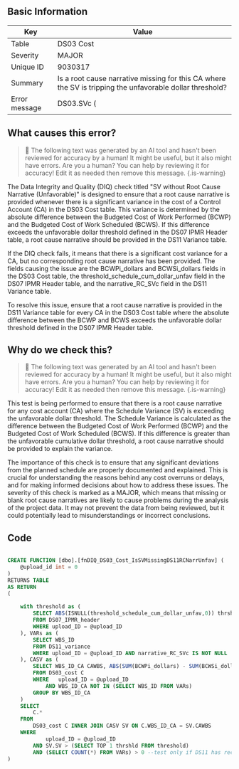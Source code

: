 ## Basic Information
| Key         | Value          |
|-------------|----------------|
| Table       | DS03 Cost |
| Severity    | MAJOR |
| Unique ID   | 9030317   |
| Summary     | Is a root cause narrative missing for this CA where the SV is tripping the unfavorable dollar threshold? |
| Error message | DS03.SVc (|BCWP - BCWS|) > |DS07.threshold_schedule_cum_dollar_unfav| & DS11.narrative_RC_SVc is missing or blank (by DS03.WBS_ID_CA & DS11.WBS_ID). |

## What causes this error?

> :robot: The following text was generated by an AI tool and hasn't been reviewed for accuracy by a human! It might be useful, but it also might have errors. Are you a human? You can help by reviewing it for accuracy! Edit it as needed then remove this message.
{.is-warning}

The Data Integrity and Quality (DIQ) check titled "SV without Root Cause Narrative (Unfavorable)" is designed to ensure that a root cause narrative is provided whenever there is a significant variance in the cost of a Control Account (CA) in the DS03 Cost table. This variance is determined by the absolute difference between the Budgeted Cost of Work Performed (BCWP) and the Budgeted Cost of Work Scheduled (BCWS). If this difference exceeds the unfavorable dollar threshold defined in the DS07 IPMR Header table, a root cause narrative should be provided in the DS11 Variance table.

If the DIQ check fails, it means that there is a significant cost variance for a CA, but no corresponding root cause narrative has been provided. The fields causing the issue are the BCWPi_dollars and BCWSi_dollars fields in the DS03 Cost table, the threshold_schedule_cum_dollar_unfav field in the DS07 IPMR Header table, and the narrative_RC_SVc field in the DS11 Variance table.

To resolve this issue, ensure that a root cause narrative is provided in the DS11 Variance table for every CA in the DS03 Cost table where the absolute difference between the BCWP and BCWS exceeds the unfavorable dollar threshold defined in the DS07 IPMR Header table.
## Why do we check this?

> :robot: The following text was generated by an AI tool and hasn't been reviewed for accuracy by a human! It might be useful, but it also might have errors. Are you a human? You can help by reviewing it for accuracy! Edit it as needed then remove this message.
{.is-warning}

This test is being performed to ensure that there is a root cause narrative for any cost account (CA) where the Schedule Variance (SV) is exceeding the unfavorable dollar threshold. The Schedule Variance is calculated as the difference between the Budgeted Cost of Work Performed (BCWP) and the Budgeted Cost of Work Scheduled (BCWS). If this difference is greater than the unfavorable cumulative dollar threshold, a root cause narrative should be provided to explain the variance.

The importance of this check is to ensure that any significant deviations from the planned schedule are properly documented and explained. This is crucial for understanding the reasons behind any cost overruns or delays, and for making informed decisions about how to address these issues. The severity of this check is marked as a MAJOR, which means that missing or blank root cause narratives are likely to cause problems during the analysis of the project data. It may not prevent the data from being reviewed, but it could potentially lead to misunderstandings or incorrect conclusions.
## Code

```sql

CREATE FUNCTION [dbo].[fnDIQ_DS03_Cost_IsSVMissingDS11RCNarrUnfav] (
	@upload_id int = 0
)
RETURNS TABLE
AS RETURN
(
	
	with threshold as (
		SELECT ABS(ISNULL(threshold_schedule_cum_dollar_unfav,0)) thrshld
		FROM DS07_IPMR_header 
		WHERE upload_ID = @upload_ID
	), VARs as (
		SELECT WBS_ID 
		FROM DS11_variance
		WHERE upload_ID = @upload_ID AND narrative_RC_SVc IS NOT NULL
	), CASV as (
		SELECT WBS_ID_CA CAWBS, ABS(SUM(BCWPi_dollars) - SUM(BCWSi_dollars)) SV
		FROM DS03_cost C
		WHERE	upload_ID = @upload_ID
			AND WBS_ID_CA NOT IN (SELECT WBS_ID FROM VARs)
		GROUP BY WBS_ID_CA
	)
	SELECT 
		C.*
	FROM
		DS03_cost C INNER JOIN CASV SV ON C.WBS_ID_CA = SV.CAWBS
	WHERE
			upload_ID = @upload_ID
		AND SV.SV > (SELECT TOP 1 thrshld FROM threshold)
		AND (SELECT COUNT(*) FROM VARs) > 0 --test only if DS11 has records
)
```
